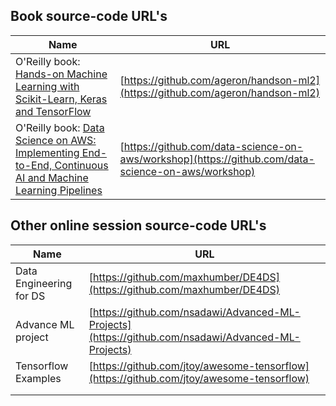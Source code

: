 
## Book source-code URL's
| Name | URL  |
| ------------- |-------------|
| O'Reilly book: [Hands-on Machine Learning with Scikit-Learn, Keras and TensorFlow](https://www.amazon.com/Hands-Machine-Learning-Scikit-Learn-TensorFlow/dp/1492032646/) | [https://github.com/ageron/handson-ml2](https://github.com/ageron/handson-ml2) |
| O'Reilly book: [Data Science on AWS: Implementing End-to-End, Continuous AI and Machine Learning Pipelines](https://www.amazon.com/Data-Science-AWS-End-End/dp/1492079391/) | [https://github.com/data-science-on-aws/workshop](https://github.com/data-science-on-aws/workshop) |



## Other online session source-code URL's
| Name | URL  |
| ------------- |-------------|
| Data Engineering for DS | [https://github.com/maxhumber/DE4DS](https://github.com/maxhumber/DE4DS) |
| Advance ML project | [https://github.com/nsadawi/Advanced-ML-Projects](https://github.com/nsadawi/Advanced-ML-Projects) |
| Tensorflow Examples | [https://github.com/jtoy/awesome-tensorflow](https://github.com/jtoy/awesome-tensorflow) |
|  | []() |
|  | []() |

